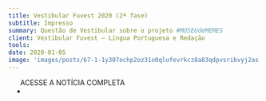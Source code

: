 ```yaml
---
title: Vestibular Fuvest 2020 (2ª fase)
subtitle: Impresso
summary: Questão de Vestibular sobre o projeto #MUSEUdeMEMES
client: Vestibular Fuvest – Língua Portuguesa e Redação
tools: 
date: 2020-01-05
image: 'images/posts/67-1-1y307ochp2oz31o0qlufevrkcz8a83qdpvsribvyj2as.png'
---
```




<div class="post__share"><ul class="share__list list-reset">ACESSE A NOTÍCIA COMPLETA<li class="share__item" style="margin-left: 10px"><a class="share__link share__facebook" style="background: #fa5657" href="https://www.fuvest.br/wp-content/uploads/fuv2020_2fase_dia_1.pdf" title="Link" rel="nofollow"><i class="fa-solid fa-link"></i></a></li></ul></div>
<!-- <div class="gallery-box"><div class="gallery"><img src="/clipping/images/example-1.jpg" loading="lazy" alt="Project"><img src="/clipping/images/example-2.jpg" loading="lazy" alt="Project"></div><em>Gallery / <a href="https://www.freepik.com/" target="_blank">Freepic</a></em></div> -->